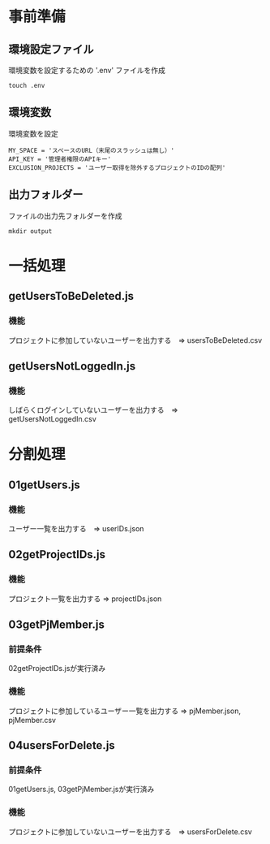 # 事前準備
## 環境設定ファイル
環境変数を設定するための '.env' ファイルを作成
```
touch .env
```
## 環境変数
環境変数を設定
```
MY_SPACE = 'スペースのURL（末尾のスラッシュは無し）'
API_KEY = '管理者権限のAPIキー'
EXCLUSION_PROJECTS = 'ユーザー取得を除外するプロジェクトのIDの配列'
```
## 出力フォルダー
ファイルの出力先フォルダーを作成
```
mkdir output
```
# 一括処理
## getUsersToBeDeleted.js
### 機能
プロジェクトに参加していないユーザーを出力する　=> usersToBeDeleted.csv
## getUsersNotLoggedIn.js
### 機能
しばらくログインしていないユーザーを出力する　=> getUsersNotLoggedIn.csv
# 分割処理
## 01getUsers.js
### 機能
ユーザー一覧を出力する　=> userIDs.json
## 02getProjectIDs.js
### 機能
プロジェクト一覧を出力する => projectIDs.json
## 03getPjMember.js
### 前提条件
02getProjectIDs.jsが実行済み
### 機能
プロジェクトに参加しているユーザー一覧を出力する => pjMember.json, pjMember.csv
## 04usersForDelete.js
### 前提条件
01getUsers.js, 03getPjMember.jsが実行済み
### 機能
プロジェクトに参加していないユーザーを出力する　=> usersForDelete.csv